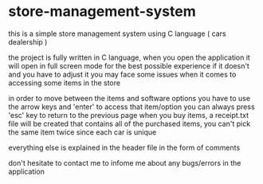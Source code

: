 # store-management-system
this is a simple store management system using C language ( cars dealership )

the project is fully written in C language, when you open the application it will open in full screen mode for the best possible experience
if it doesn't and you have to adjust it you may face some issues when it comes to accessing some items in the store

in order to move between the items and software options you have to use the arrow keys and 'enter' to access that item/option
you can always press 'esc' key to return to the previous page
when you buy items, a receipt.txt file will be created that contains all of the purchased items, you can't pick the same item twice since each car is unique

everything else is explained in the header file in the form of comments

don't hesitate to contact me to infome me about any bugs/errors in the application
